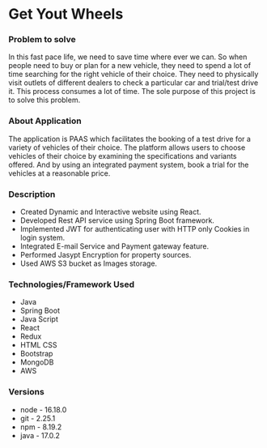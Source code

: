 # Get Yout Wheels

### Problem to solve
In this fast pace life, we need to save time where ever we can. So when people need to buy or plan for a new vehicle, they need to spend a lot of time searching for the right vehicle of their choice. They need to physically visit outlets of different dealers to check a particular car and trial/test drive it. This process consumes a lot of time.
The sole purpose of this project is to solve this problem.

### About Application

The application is PAAS which facilitates the booking of a test drive for a variety of vehicles of their choice.
The platform allows users to choose vehicles of their choice by examining the specifications and variants offered.
And by using an integrated payment system, book a trial for the vehicles at a reasonable price.

### Description

- Created Dynamic and Interactive website using React.
- Developed Rest API service using Spring Boot framework.
- Implemented JWT for authenticating user with HTTP only Cookies in login system.
- Integrated E-mail Service and Payment gateway feature.
- Performed Jasypt Encryption for property sources.
- Used AWS S3 bucket as Images storage.

### Technologies/Framework Used

- Java
- Spring Boot
- Java Script
- React
- Redux
- HTML CSS
- Bootstrap
- MongoDB
- AWS 

### Versions

- node - 16.18.0
- git - 2.25.1
- npm - 8.19.2
- java - 17.0.2
